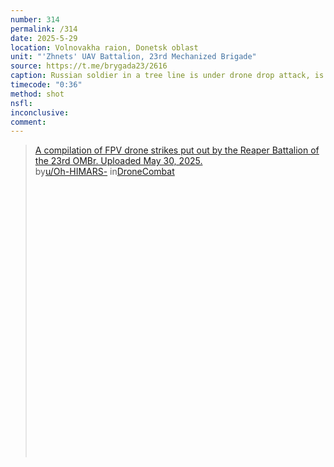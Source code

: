 ```yaml
---
number: 314
permalink: /314
date: 2025-5-29
location: Volnovakha raion, Donetsk oblast
unit: "'Zhnets' UAV Battalion, 23rd Mechanized Brigade"
source: https://t.me/brygada23/2616
caption: Russian soldier in a tree line is under drone drop attack, is seen shooting himself while lying on his side
timecode: "0:36"
method: shot
nsfl: 
inconclusive: 
comment: 
---
```

<blockquote class="reddit-embed-bq" style="height:500px" data-embed-height="566"><a href="https://www.reddit.com/r/DroneCombat/comments/1l046b5/a_compilation_of_fpv_drone_strikes_put_out_by_the/">A compilation of FPV drone strikes put out by the Reaper Battalion of the 23rd OMBr. Uploaded May 30, 2025.</a><br> by<a href="https://www.reddit.com/user/Oh-HIMARS-/">u/Oh-HIMARS-</a> in<a href="https://www.reddit.com/r/DroneCombat/">DroneCombat</a></blockquote><script async="" src="https://embed.reddit.com/widgets.js" charset="UTF-8"></script>
